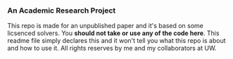 ### **An Academic Research Project**

This repo is made for an unpublished paper and it's based on some licsenced solvers. You **should not take or use any of the code here**. This readme file simply declares this and it won't tell you what this repo is about and how to use it. All rights reserves by me and my collaborators at UW. 